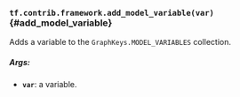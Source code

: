 ### `tf.contrib.framework.add_model_variable(var)` {#add_model_variable}

Adds a variable to the `GraphKeys.MODEL_VARIABLES` collection.

##### Args:


*  <b>`var`</b>: a variable.

